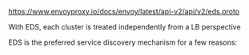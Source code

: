 https://www.envoyproxy.io/docs/envoy/latest/api-v2/api/v2/eds.proto

With EDS, each cluster is treated independently from a LB perspective

EDS is the preferred service discovery mechanism for a few reasons:
